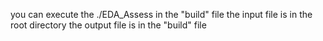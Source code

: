 you can execute the ./EDA_Assess in the "build" file
the input file is in the root directory
the output file is in the "build" file
